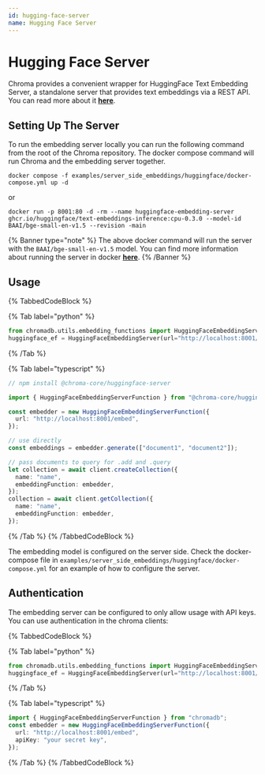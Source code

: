 ```yaml
---
id: hugging-face-server
name: Hugging Face Server
---
```


# Hugging Face Server

Chroma provides a convenient wrapper for HuggingFace Text Embedding Server, a standalone server that provides text embeddings via a REST API. You can read more about it [**here**](https://github.com/huggingface/text-embeddings-inference).

## Setting Up The Server

To run the embedding server locally you can run the following command from the root of the Chroma repository. The docker compose command will run Chroma and the embedding server together.

```terminal
docker compose -f examples/server_side_embeddings/huggingface/docker-compose.yml up -d
```

or

```terminal
docker run -p 8001:80 -d -rm --name huggingface-embedding-server ghcr.io/huggingface/text-embeddings-inference:cpu-0.3.0 --model-id BAAI/bge-small-en-v1.5 --revision -main
```

{% Banner type="note" %}
The above docker command will run the server with the `BAAI/bge-small-en-v1.5` model. You can find more information about running the server in docker [**here**](https://github.com/huggingface/text-embeddings-inference#docker).
{% /Banner %}

## Usage

{% TabbedCodeBlock %}

{% Tab label="python" %}

```python
from chromadb.utils.embedding_functions import HuggingFaceEmbeddingServer
huggingface_ef = HuggingFaceEmbeddingServer(url="http://localhost:8001/embed")
```

{% /Tab %}

{% Tab label="typescript" %}

```typescript
// npm install @chroma-core/huggingface-server

import { HuggingFaceEmbeddingServerFunction } from "@chroma-core/huggingface-server";

const embedder = new HuggingFaceEmbeddingServerFunction({
  url: "http://localhost:8001/embed",
});

// use directly
const embeddings = embedder.generate(["document1", "document2"]);

// pass documents to query for .add and .query
let collection = await client.createCollection({
  name: "name",
  embeddingFunction: embedder,
});
collection = await client.getCollection({
  name: "name",
  embeddingFunction: embedder,
});
```

{% /Tab %}
{% /TabbedCodeBlock %}

The embedding model is configured on the server side. Check the docker-compose file in `examples/server_side_embeddings/huggingface/docker-compose.yml` for an example of how to configure the server.

## Authentication

The embedding server can be configured to only allow usage with API keys.
You can use authentication in the chroma clients:

{% TabbedCodeBlock %}

{% Tab label="python" %}

```python
from chromadb.utils.embedding_functions import HuggingFaceEmbeddingServer
huggingface_ef = HuggingFaceEmbeddingServer(url="http://localhost:8001/embed", api_key="your secret key")
```

{% /Tab %}

{% Tab label="typescript" %}

```typescript
import { HuggingFaceEmbeddingServerFunction } from "chromadb";
const embedder = new HuggingFaceEmbeddingServerFunction({
  url: "http://localhost:8001/embed",
  apiKey: "your secret key",
});
```

{% /Tab %}
{% /TabbedCodeBlock %}
